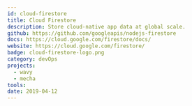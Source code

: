 ```yaml
---
id: cloud-firestore
title: Cloud Firestore
description: Store cloud-native app data at global scale.
github: https://github.com/googleapis/nodejs-firestore
docs: https://cloud.google.com/firestore/docs/
website: https://cloud.google.com/firestore/
badge: cloud-firestore-logo.png
category: devOps
projects:
  - wavy
  - mecha
tools: 
date: 2019-04-12
---
```

